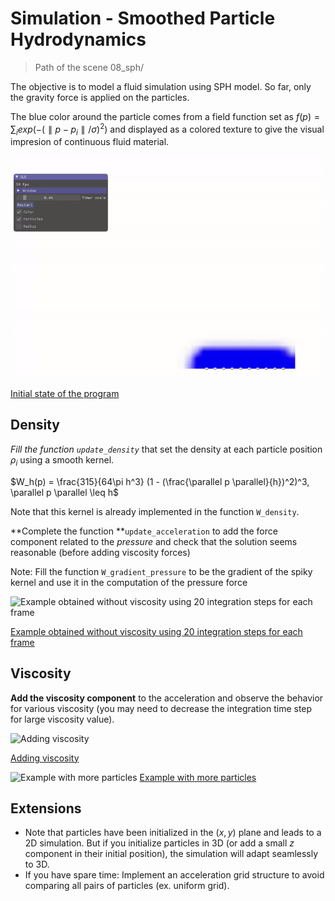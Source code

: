 # Simulation - Smoothed Particle Hydrodynamics

> Path of the scene 08_sph/

The objective is to model a fluid simulation using SPH model. So far, only the gravity force is applied on the particles.

The blue color around the particle comes from a field function set as $f(p)=\sum_i exp(-(\parallel p - p_i \parallel / \sigma)^2)$ and displayed as a colored texture to give the visual impresion of continuous fluid material.

![Initial state of the program](baseprogram.gif)

<ins>Initial state of the program</ins>

## Density

*Fill the function `update_density`* that set the density at each particle position $\rho_i$ using a smooth kernel.

$W_h(p) = \frac{315}{64\pi h^3} (1 - (\frac{\parallel p \parallel}{h})^2)^3, \parallel p \parallel \leq h$

Note that this kernel is already implemented in the function `W_density`.

**Complete the function **`update_acceleration` to add the force component related to the *pressure* and check that the solution seems reasonable (before adding viscosity forces)

Note: Fill the function `W_gradient_pressure` to be the gradient of the spiky kernel and use it in the computation of the pressure force

![Example obtained without viscosity using 20 integration steps for each frame](solpressure.gif)

<ins>Example obtained without viscosity using 20 integration steps for each frame</ins>

## Viscosity

**Add the viscosity component** to the acceleration and observe the behavior for various viscosity (you may need to decrease the integration time step for large viscosity value).

![Adding viscosity](solviscosity1.gif)

<ins>Adding viscosity</ins>

![Example with more particles](solviscosity2.gif)
<ins>Example with more particles</ins>

## Extensions

- Note that particles have been initialized in the $(x,y)$ plane and leads to a 2D simulation. But if you initialize particles in 3D (or add a small $z$ component in their initial position), the simulation will adapt seamlessly to 3D.
- If you have spare time: Implement an acceleration grid structure to avoid comparing all pairs of particles (ex. uniform grid). 
